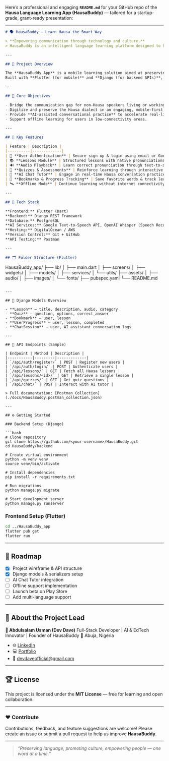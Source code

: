 Here’s a professional and engaging **`README.md`** for your GitHub repo of the **Hausa Language Learning App (HausaBuddy)** — tailored for a startup-grade, grant-ready presentation:

---

```markdown
# 🗣️ HausaBuddy — Learn Hausa the Smart Way

> **Empowering communication through technology and culture.**  
> HausaBuddy is an intelligent language learning platform designed to help users — especially corps members, travelers, and professionals — learn the **Hausa language** quickly and interactively through AI-powered features like **Text-to-Speech, Quizzes, Audio Lessons, and Chat-based Learning**.

---

## 🚀 Project Overview

The **HausaBuddy App** is a mobile learning solution aimed at preserving and promoting the Hausa language while making it accessible to a global audience.  
Built with **Flutter (for mobile)** and **Django (for backend APIs)**, the app combines **AI** and **linguistic data** to deliver a modern, engaging, and culturally rich learning experience.

---

## 🎯 Core Objectives

- Bridge the communication gap for non-Hausa speakers living or working in Northern Nigeria.  
- Digitize and preserve the Hausa dialect in an engaging, mobile-first format.  
- Provide **AI-assisted conversational practice** to accelerate real-life fluency.  
- Support offline learning for users in low-connectivity areas.

---

## 🧠 Key Features

| Feature | Description |
|----------|-------------|
| 🔑 **User Authentication** | Secure sign up & login using email or Google OAuth. |
| 📚 **Lessons Module** | Structured lessons with native pronunciations & translations. |
| 🔊 **Audio Playback** | Learn correct pronunciation through text-to-speech. |
| 🧩 **Quizzes & Assessments** | Reinforce learning through interactive tests. |
| 💬 **AI Chat Tutor** | Engage in real-time Hausa conversation practice. |
| 🔖 **Bookmarks & Progress Tracking** | Save favorite words & track learning milestones. |
| 🛰️ **Offline Mode** | Continue learning without internet connectivity. |

---

## 🧩 Tech Stack

**Frontend:** Flutter (Dart)  
**Backend:** Django REST Framework  
**Database:** PostgreSQL  
**AI Services:** Google Text-to-Speech API, OpenAI Whisper (Speech Recognition)  
**Hosting:** DigitalOcean / AWS  
**Version Control:** Git + GitHub  
**API Testing:** Postman  

---

## 🗂️ Folder Structure (Flutter)

```

HausaBuddy_app/
├── lib/
│   ├── main.dart
│   ├── screens/
│   ├── widgets/
│   ├── models/
│   ├── services/
│   └── utils/
├── assets/
│   ├── audio/
│   ├── images/
│   └── fonts/
├── pubspec.yaml
└── README.md

````

---

## 🧱 Django Models Overview

- **Lesson** — title, description, audio, category  
- **Quiz** — question, options, correct_answer  
- **Bookmark** — user, lesson  
- **UserProgress** — user, lesson, completed  
- **ChatSession** — user, AI assistant conversation logs  

---

## 🔌 API Endpoints (Sample)

| Endpoint | Method | Description |
|-----------|---------|-------------|
| `/api/auth/register/` | POST | Register new users |
| `/api/auth/login/` | POST | Authenticate users |
| `/api/lessons/` | GET | Fetch all Hausa lessons |
| `/api/lessons/<id>/` | GET | Retrieve a single lesson |
| `/api/quizzes/` | GET | Get quiz questions |
| `/api/chat/` | POST | Interact with AI tutor |

> Full documentation: [Postman Collection](./docs/HausaBuddy.postman_collection.json)

---

## ⚙️ Getting Started

### Backend Setup (Django)

```bash
# Clone repository
git clone https://github.com/<your-username>/HausaBuddy.git
cd HausaBuddy/backend

# Create virtual environment
python -m venv venv
source venv/bin/activate

# Install dependencies
pip install -r requirements.txt

# Run migrations
python manage.py migrate

# Start development server
python manage.py runserver
````

### Frontend Setup (Flutter)

```bash
cd ../HausaBuddy_app
flutter pub get
flutter run
```

---

## 🧭 Roadmap

* [x] Project wireframe & API structure
* [x] Django models & serializers setup
* [ ] AI Chat Tutor integration
* [ ] Offline support implementation
* [ ] Launch beta on Play Store
* [ ] Add multi-language support

---

## 💼 About the Project Lead

**👤 Abdulsalam Usman (Dev Dave)**
Full-Stack Developer | AI & EdTech Innovator | Founder of HausaBuddy
📍 Abuja, Nigeria

* 🌐 [LinkedIn](https://linkedin.com/in/abdulsalamusman)
* 💻 [Portfolio](https://urdata.com.ng)
* 📧 [devdaveofficial@gmail.com](mailto:devdaveofficial@gmail.com)

---

## 🏆 License

This project is licensed under the **MIT License** — free for learning and open collaboration.

---

### ❤️ Contribute

Contributions, feedback, and feature suggestions are welcome!
Please create an issue or submit a pull request to help us improve **HausaBuddy**.

---

> *“Preserving language, promoting culture, empowering people — one word at a time.”*

